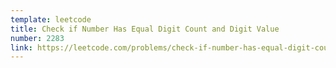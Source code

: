 ```yaml
---
template: leetcode
title: Check if Number Has Equal Digit Count and Digit Value
number: 2283
link: https://leetcode.com/problems/check-if-number-has-equal-digit-count-and-digit-value
---
```

